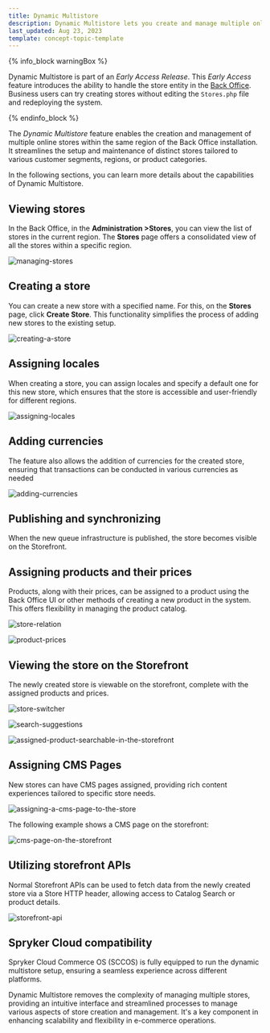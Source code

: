 ```yaml
---
title: Dynamic Multistore
description: Dynamic Multistore lets you create and manage multiple online stores from the Back Office.
last_updated: Aug 23, 2023
template: concept-topic-template
---
```


{% info_block warningBox %}

Dynamic Multistore is part of an *Early Access Release*. This *Early Access* feature introduces the ability to handle the store entity in the [Back Office](https://docs.spryker.com/docs/pbc/all/back-office/202307.0/spryker-core-back-office-feature-overview.html#related-developer-articles). Business users can try creating stores without editing the `Stores.php` file and redeploying the system.

{% endinfo_block %}

The *Dynamic Multistore* feature enables the creation and management of multiple online stores within the same region of the Back Office installation. It streamlines the setup and maintenance of distinct stores tailored to various customer segments, regions, or product categories. 

In the following sections, you can learn more details about the capabilities of Dynamic Multistore.
## Viewing stores

In the Back Office, in the **Administration&nbsp;<span aria-label="and then">></span>Stores**, you can view the list of stores in the current region. The **Stores** page offers a consolidated view of all the stores within a specific region.

![managing-stores](https://spryker.s3.eu-central-1.amazonaws.com/docs/pbc/all/dynamic-multistore/dynamic-multistore.md/managing-stores.png)

## Creating a store

You can create a new store with a specified name. For this, on the **Stores** page, click **Create Store**. This functionality simplifies the process of adding new stores to the existing setup.

![creating-a-store](https://spryker.s3.eu-central-1.amazonaws.com/docs/pbc/all/dynamic-multistore/dynamic-multistore.md/creating-a-store.png)

## Assigning locales

When creating a store, you can assign locales and specify a default one for this new store, which ensures that the store is accessible and user-friendly for different regions.

![assigning-locales](https://spryker.s3.eu-central-1.amazonaws.com/docs/pbc/all/dynamic-multistore/dynamic-multistore.md/adding-locales.png)

## Adding currencies

The feature also allows the addition of currencies for the created store, ensuring that transactions can be conducted in various currencies as needed

![adding-currencies](https://spryker.s3.eu-central-1.amazonaws.com/docs/pbc/all/dynamic-multistore/dynamic-multistore.md/adding-currencies.png)

## Publishing and synchronizing

When the new queue infrastructure is published, the store becomes visible on the Storefront.

## Assigning products and their prices

Products, along with their prices, can be assigned to a product using the Back Office UI or other methods of creating a new product in the system. This offers flexibility in managing the product catalog.

![store-relation](https://spryker.s3.eu-central-1.amazonaws.com/docs/pbc/all/dynamic-multistore/dynamic-multistore.md/store-relation.png)

![product-prices](https://spryker.s3.eu-central-1.amazonaws.com/docs/pbc/all/dynamic-multistore/dynamic-multistore.md/product-prices.png)

## Viewing the store on the Storefront

The newly created store is viewable on the storefront, complete with the assigned products and prices.

![store-switcher](https://spryker.s3.eu-central-1.amazonaws.com/docs/pbc/all/dynamic-multistore/dynamic-multistore.md/store-switcher.png)

![search-suggestions](https://spryker.s3.eu-central-1.amazonaws.com/docs/pbc/all/dynamic-multistore/dynamic-multistore.md/search-suggestions.png)

![assigned-product-searchable-in-the-storefront](https://spryker.s3.eu-central-1.amazonaws.com/docs/pbc/all/dynamic-multistore/dynamic-multistore.md/assigned-product-searchable-in-the-storefront.png)
 

## Assigning CMS Pages
New stores can have CMS pages assigned, providing rich content experiences tailored to specific store needs.

![assigning-a-cms-page-to-the-store](https://spryker.s3.eu-central-1.amazonaws.com/docs/pbc/all/dynamic-multistore/dynamic-multistore.md/assigning-a-cms-page-to-the-store.png)

The following example shows a CMS page on the storefront:

![cms-page-on-the-storefront](https://spryker.s3.eu-central-1.amazonaws.com/docs/pbc/all/dynamic-multistore/dynamic-multistore.md/cms-page-on-the-storefront.png)

## Utilizing storefront APIs

Normal Storefront APIs can be used to fetch data from the newly created store via a Store HTTP header, allowing access to Catalog Search or product details.

![storefront-api](https://spryker.s3.eu-central-1.amazonaws.com/docs/pbc/all/dynamic-multistore/dynamic-multistore.md/storefront-api.png)

## Spryker Cloud compatibility
Spryker Cloud Commerce OS (SCCOS) is fully equipped to run the dynamic multistore setup, ensuring a seamless experience across different platforms.

Dynamic Multistore removes the complexity of managing multiple stores, providing an intuitive interface and streamlined processes to manage various aspects of store creation and management. It's a key component in enhancing scalability and flexibility in e-commerce operations.